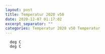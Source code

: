 ```yaml
---
layout: post
title: Temperatur 2020 v50
date: 2020-12-07 01:17:02
excerpt_separator: ""
categories: Temperatur 2020 v50 Temperatur
---
```

```
  deg C
  deg C
```
